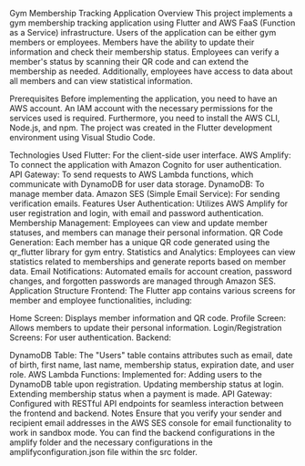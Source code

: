 Gym Membership Tracking Application
Overview
This project implements a gym membership tracking application using Flutter and AWS FaaS (Function as a Service) infrastructure. Users of the application can be either gym members or employees. Members have the ability to update their information and check their membership status. Employees can verify a member's status by scanning their QR code and can extend the membership as needed. Additionally, employees have access to data about all members and can view statistical information.

Prerequisites
Before implementing the application, you need to have an AWS account. An IAM account with the necessary permissions for the services used is required. Furthermore, you need to install the AWS CLI, Node.js, and npm. The project was created in the Flutter development environment using Visual Studio Code.

Technologies Used
Flutter: For the client-side user interface.
AWS Amplify: To connect the application with Amazon Cognito for user authentication.
API Gateway: To send requests to AWS Lambda functions, which communicate with DynamoDB for user data storage.
DynamoDB: To manage member data.
Amazon SES (Simple Email Service): For sending verification emails.
Features
User Authentication: Utilizes AWS Amplify for user registration and login, with email and password authentication.
Membership Management: Employees can view and update member statuses, and members can manage their personal information.
QR Code Generation: Each member has a unique QR code generated using the qr_flutter library for gym entry.
Statistics and Analytics: Employees can view statistics related to memberships and generate reports based on member data.
Email Notifications: Automated emails for account creation, password changes, and forgotten passwords are managed through Amazon SES.
Application Structure
Frontend: The Flutter app contains various screens for member and employee functionalities, including:

Home Screen: Displays member information and QR code.
Profile Screen: Allows members to update their personal information.
Login/Registration Screens: For user authentication.
Backend:

DynamoDB Table: The "Users" table contains attributes such as email, date of birth, first name, last name, membership status, expiration date, and user role.
AWS Lambda Functions: Implemented for:
Adding users to the DynamoDB table upon registration.
Updating membership status at login.
Extending membership status when a payment is made.
API Gateway: Configured with RESTful API endpoints for seamless interaction between the frontend and backend.
Notes
Ensure that you verify your sender and recipient email addresses in the AWS SES console for email functionality to work in sandbox mode.
You can find the backend configurations in the amplify folder and the necessary configurations in the amplifyconfiguration.json file within the src folder.
